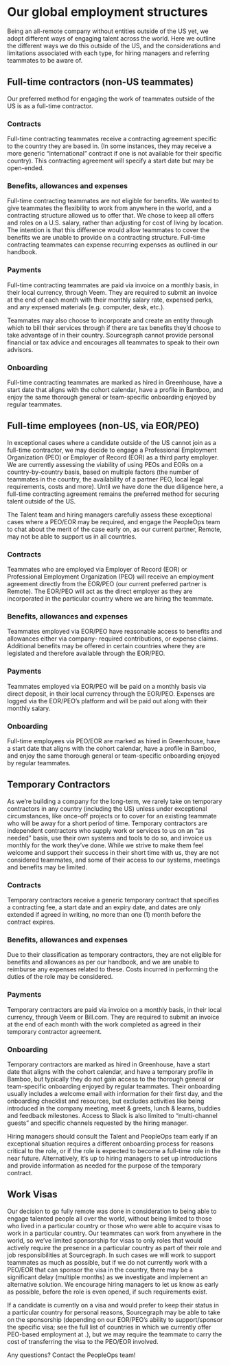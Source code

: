# Our global employment structures
Being an all-remote company without entities outside of the US yet, we adopt different ways of engaging talent across the world. Here we outline the different ways we do this outside of the US, and the considerations and limitations associated with each type, for hiring managers and referring teammates to be aware of. 

## Full-time contractors (non-US teammates)
Our preferred method for engaging the work of teammates outside of the US is as a full-time contractor. 

### Contracts
Full-time contracting teammates receive a contracting agreement specific to the country they are based in. (In some instances, they may receive a more generic        “international” contract if one is not available for their specific country). This contracting agreement will specify a start date but may be open-ended. 

### Benefits, allowances and expenses
Full-time contracting teammates are not eligible for benefits. We wanted to give teammates the flexibility to work from anywhere in the world, and a contracting structure allowed us to offer that. We chose to keep all offers and roles on a U.S. salary, rather than adjusting for cost of living by location. The intention is that this difference would allow teammates to cover the benefits we are unable to provide on a contracting structure. 
Full-time contracting teammates can expense recurring expenses as outlined in our handbook.

### Payments
Full-time contracting teammates are paid via invoice on a monthly basis, in their local currency, through Veem. They are required to submit an invoice at the end of each month with their monthly salary rate, expensed perks, and any expensed materials (e.g. computer, desk, etc.).

Teammates may also choose to incorporate and create an entity through which to bill their services through if there are tax benefits they’d choose to take advantage of in their country. Sourcegraph cannot provide personal financial or tax advice and encourages all teammates to speak to their own advisors.

### Onboarding
Full-time contracting teammates are marked as hired in Greenhouse, have a start date that aligns with the cohort calendar, have a profile in Bamboo, and enjoy the same thorough general or team-specific onboarding enjoyed by regular teammates. 

## Full-time employees (non-US, via EOR/PEO)
In exceptional cases where a candidate outside of the US cannot join as a full-time contractor, we may decide to engage a Professional Employment Organization (PEO) or Employer of Record (EOR) as a third party employer. 
We are currently assessing the viability of using PEOs and EORs on a country-by-country basis, based on multiple factors (the number of teammates in the country, the availability of a partner PEO, local legal requirements, costs and more). Until we have done the due diligence here, a full-time contracting agreement remains the preferred method for securing talent outside of the US. 

The Talent team and hiring managers carefully assess these exceptional cases where a PEO/EOR may be required, and engage the PeopleOps team to chat about the merit of the case early on, as our current partner, Remote, may not be able to support us in all countries.

### Contracts
Teammates who are employed via Employer of Record (EOR) or Professional Employment Organization (PEO) will receive an employment agreement directly from the EOR/PEO (our current preferred partner is Remote). The EOR/PEO will act as the direct employer as they are incorporated in the particular country where we are hiring the teammate.

### Benefits, allowances and expenses
Teammates employed via EOR/PEO have reasonable access to benefits and allowances either via company- required contributions, or expense claims. Additional benefits may be offered in certain countries where they are legislated and therefore available through the EOR/PEO. 

### Payments
Teammates employed via EOR/PEO will be paid on a monthly basis via direct deposit, in their local currency through the EOR/PEO. Expenses are logged via the EOR/PEO’s platform and will be paid out along with their monthly salary. 

### Onboarding
Full-time employees via PEO/EOR are marked as hired in Greenhouse, have a start date that aligns with the cohort calendar, have a profile in Bamboo, and enjoy the same thorough general or team-specific onboarding enjoyed by regular teammates. 

## Temporary Contractors
As we’re building a company for the long-term, we rarely take on temporary contractors in any country (including the US) unless under exceptional circumstances, like once-off projects or to cover for an existing teammate who will be away for a short period of time.  Temporary contractors are independent contractors who supply work or services to us on an “as needed” basis, use their own systems and tools to do so, and invoice us monthly for the work they’ve done. While we strive to make them feel welcome and support their success in their short time with us, they are not considered teammates, and some of their access to our systems, meetings and benefits may be limited. 

### Contracts
Temporary contractors receive a generic temporary contract that specifies a contracting fee, a start date and an expiry date, and dates are only extended if agreed in writing, no more than one (1) month before the contract expires. 

### Benefits, allowances and expenses
Due to their classification as temporary contractors, they are not eligible for benefits and allowances as per our handbook, and we are unable to reimburse any expenses related to these. Costs incurred in performing the duties of the role may be considered. 

### Payments
Temporary contractors are paid via invoice on a monthly basis, in their local currency, through Veem or Bill.com. They are required to submit an invoice at the end of each month with the work completed as agreed in their temporary contractor agreement. 

### Onboarding
Temporary contractors are marked as hired in Greenhouse, have a start date that aligns with the cohort calendar, and have a temporary profile in Bamboo, but typically they do not gain access to the thorough general or team-specific onboarding enjoyed by regular teammates. Their onboarding usually includes a welcome email with information for their first day, and the onboarding checklist and resources, but excludes activities like being introduced in the company meeting, meet & greets, lunch & learns, buddies and feedback milestones. Access to Slack is also limited to “multi-channel guests” and specific channels requested by the hiring manager. 

Hiring managers should consult the Talent and PeopleOps team early if an exceptional situation requires a different onboarding process for reasons critical to the role, or if the role is expected to become a full-time role in the near future. Alternatively, it’s up to hiring managers to set up introductions and provide information as needed for the purpose of the temporary contract.

## Work Visas
Our decision to go fully remote was done in consideration to being able to engage talented people all over the world, without being limited to those who lived in a particular country or those who were able to acquire visas to work in a particular country. Our teammates can work from anywhere in the world, so we’ve limited sponsorship for visas to only roles that would actively require the presence in a particular country as part of their role and job responsibilities at Sourcegraph. In such cases we will work to support teammates as much as possible, but if we do not currently work with a PEO/EOR that can sponsor the visa in the country, there may be a significant delay (multiple months) as we investigate and implement an alternative solution. We encourage hiring managers to let us know as early as possible, before the role is even opened, if such requirements exist.

If a candidate is currently on a visa and would prefer to keep their status in a particular country for personal reasons, Sourcegraph may be able to take on the sponsorship (depending on our EOR/PEO’s ability to support/sponsor the specific visa; see the full list of countries in which we currently offer PEO-based employment at <LINK>.), but we may require the teammate to carry the cost of transferring the visa to the PEO/EOR involved. 



Any questions? Contact the PeopleOps team!

